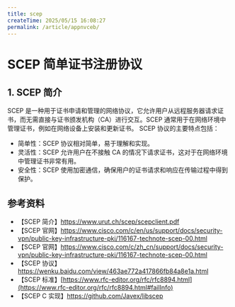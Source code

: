 ```yaml
---
title: scep
createTime: 2025/05/15 16:08:27
permalink: /article/appnvceb/
---
```

# SCEP 简单证书注册协议

## 1. SCEP 简介
SCEP 是一种用于证书申请和管理的网络协议，它允许用户从远程服务器请求证书，而无需直接与证书颁发机构（CA）进行交互。SCEP 通常用于在网络环境中管理证书，例如在网络设备上安装和更新证书。
SCEP 协议的主要特点包括：
- 简单性：SCEP 协议相对简单，易于理解和实现。
- 灵活性：SCEP 允许用户在不接触 CA 的情况下请求证书，这对于在网络环境中管理证书非常有用。
- 安全性：SCEP 使用加密通信，确保用户的证书请求和响应在传输过程中得到保护。


## 参考资料
* 【SCEP 简介】https://www.urut.ch/scep/scepclient.pdf
* 【SCEP 官网】https://www.cisco.com/c/en/us/support/docs/security-vpn/public-key-infrastructure-pki/116167-technote-scep-00.html
* 【SCEP 官网】https://www.cisco.com/c/zh_cn/support/docs/security-vpn/public-key-infrastructure-pki/116167-technote-scep-00.html
* 【SCEP 协议】https://wenku.baidu.com/view/463ae772a417866fb84a8e1a.html
* 【SCEP 标准】[https://www.rfc-editor.org/rfc/rfc8894.html](https://www.rfc-editor.org/rfc/rfc8894.html#failInfo)
* 【SCEP C 实现】https://github.com/Javex/libscep